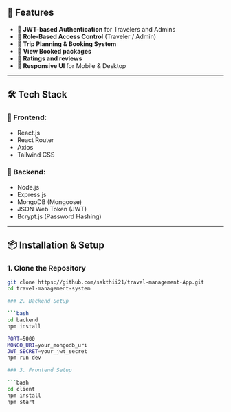 ## 🚀 Features

- 🔐 **JWT-based Authentication** for Travelers and Admins  
- 🛂 **Role-Based Access Control** (Traveler / Admin)  
- 🧳 **Trip Planning & Booking System**  
- 📅 **View Booked packages**  
- 🧾 **Ratings and reviews**  
- 📱 **Responsive UI** for Mobile & Desktop  

---

## 🛠️ Tech Stack

### 🔷 Frontend:
- React.js  
- React Router  
- Axios  
- Tailwind CSS  

### 🔶 Backend:
- Node.js  
- Express.js  
- MongoDB (Mongoose)  
- JSON Web Token (JWT)  
- Bcrypt.js (Password Hashing)  

---

## 📦 Installation & Setup

### 1. Clone the Repository

```bash
git clone https://github.com/sakthii21/travel-management-App.git
cd travel-management-system

### 2. Backend Setup

```bash
cd backend
npm install

PORT=5000
MONGO_URI=your_mongodb_uri
JWT_SECRET=your_jwt_secret
npm run dev

### 3. Frontend Setup

```bash
cd client
npm install
npm start

